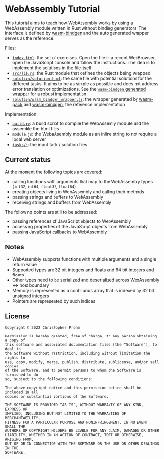 # WebAssembly Tutorial

This tutorial aims to teach how WebAssembly works by using a WebAssembly module
written in Rust without binding generators. The interface is defined by
[wasm-bindgen][wasm-bindgen] and the auto generated wrapper serves as the
reference.

Files:

- [`index.html`](index.html): the set of exercises. Open the file in a recent
  WebBrowser, open the JavaScript console and follow the instructions. The idea
  is to implement the solutions in the file itself
- [`src/lib.rs`](src/lib.rs): the Rust module that defines the objects being
  wrapped 
- [`solution/solution.html`](solution/solution.html): the same file with
  potential solutions for the different tasks. It aims to be as simple as
  possible and does not address error translation or optimizations. See the
  [`wasm-bindgen` generated wrapper](solution/wasm_bindgen_wrapper.js) for a
  robust implementation
- [`solution/wasm_bindgen_wrapper.js`](solution/wasm_bindgen_wrapper.js): the
  wrapper generated by [wasm-pack][wasm-pack] and [wasm-bindgen][wasm-bindgen],
  the reference implementation

Implementation:

- [`build.py`](build.py): a build script to compile the WebAssemly module and
  the assemble the html files
- `module.js`: the WebaAsembly module as an inline string to not require a local
  web server
- [`tasks/*`](tasks): the input task / solution files

[wasm-bindgen]: https://github.com/rustwasm/wasm-bindgen/
[wasm-pack]: https://github.com/rustwasm/wasm-pack

## Current status

At the moment the following topics are covered:

- calling functions with arguments that map to the WebAssembly types (`int32`,
  `int64`, `float32`, `float64`)
- creating objects living in WebAssembly and calling their methods
- passing strings and buffers to WebAssembly
- receiving strings and buffers from WebAssembly

The following points are still to be addressed:

- passing references of JavaScript objects to WebAssembly
- accessing properties of the JavaScript objects from WebAssembly
- passing JavaScript callbacks to WebAssembly

## Notes

- WebAssembly supports functions with multiple arguments and a single return
  value
- Supported types are 32 bit integers and floats and 64 bit integers and floats
- Other types need to be serialized and deserialized across WebAssembly <-> host
  boundary
- Memory is represented as a continuous array that is indexed by 32 bit unsigned
  integers
- Pointers are represented by such indices

## License

```text
Copyright © 2022 Christopher Prohm

Permission is hereby granted, free of charge, to any person obtaining a copy of
this software and associated documentation files (the “Software”), to deal in
the Software without restriction, including without limitation the rights to
use, copy, modify, merge, publish, distribute, sublicense, and/or sell copies
of the Software, and to permit persons to whom the Software is furnished to do
so, subject to the following conditions:

The above copyright notice and this permission notice shall be included in all
copies or substantial portions of the Software.

THE SOFTWARE IS PROVIDED “AS IS”, WITHOUT WARRANTY OF ANY KIND, EXPRESS OR
IMPLIED, INCLUDING BUT NOT LIMITED TO THE WARRANTIES OF MERCHANTABILITY,
FITNESS FOR A PARTICULAR PURPOSE AND NONINFRINGEMENT. IN NO EVENT SHALL THE
AUTHORS OR COPYRIGHT HOLDERS BE LIABLE FOR ANY CLAIM, DAMAGES OR OTHER
LIABILITY, WHETHER IN AN ACTION OF CONTRACT, TORT OR OTHERWISE, ARISING FROM,
OUT OF OR IN CONNECTION WITH THE SOFTWARE OR THE USE OR OTHER DEALINGS IN THE
SOFTWARE.
```
